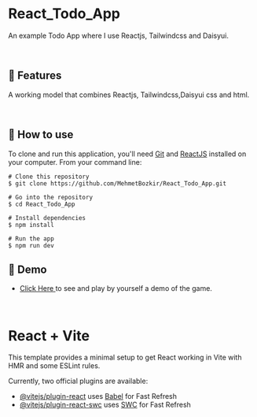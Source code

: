 # React_Todo_App


An example Todo App where I use Reactjs, Tailwindcss and Daisyui.


<p align="center"> 

<br> 
  
  :wrench: Features 
  ---------------------

  A working model that combines Reactjs, Tailwindcss,Daisyui css and html.
  
<br> 
  
  ## :book: How to use
To clone and run this application, you'll need [Git](https://git-scm.com/downloads) and [ReactJS](https://reactjs.org/docs/getting-started.html) installed on your computer. From your command line:

```
# Clone this repository
$ git clone https://github.com/MehmetBozkir/React_Todo_App.git

# Go into the repository
$ cd React_Todo_App

# Install dependencies
$ npm install

# Run the app
$ npm run dev
```
## :link: Demo
  - <a target="_blank" href="https://react-todo-app-mehmet.netlify.app/"> Click Here </a> to see and play by yourself a demo of the game.

<br> 

# React + Vite

This template provides a minimal setup to get React working in Vite with HMR and some ESLint rules.

Currently, two official plugins are available:

- [@vitejs/plugin-react](https://github.com/vitejs/vite-plugin-react/blob/main/packages/plugin-react/README.md) uses [Babel](https://babeljs.io/) for Fast Refresh
- [@vitejs/plugin-react-swc](https://github.com/vitejs/vite-plugin-react-swc) uses [SWC](https://swc.rs/) for Fast Refresh
